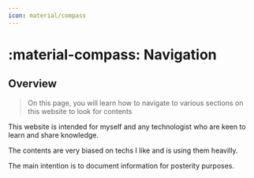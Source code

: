 ```yaml
---
icon: material/compass
---
```


# :material-compass: Navigation

## Overview

> On this page, you will learn how to navigate to various sections on this website to look for contents

This website is intended for myself and any technologist who are keen to learn and share knowledge.

The contents are very biased on techs I like and is using them heavilly.

The main intention is to document information for posterity purposes.


